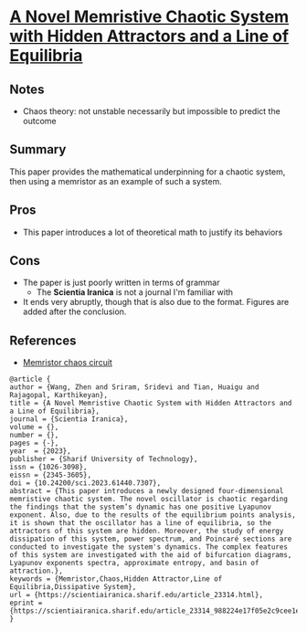 # [A Novel Memristive Chaotic System with Hidden Attractors and a Line of Equilibria](https://scientiairanica.sharif.edu/article_23314.html)

## Notes
- Chaos theory: not unstable necessarily but impossible to predict the outcome

## Summary
This paper provides the mathematical underpinning for a chaotic system, then using a memristor as an example of such a system.

## Pros
- This paper introduces a lot of theoretical math to justify its behaviors

## Cons
- The paper is just poorly written in terms of grammar
    - The **Scientia Iranica** is not a journal I'm familiar with
- It ends very abruptly, though that is also due to the format. Figures are added after the conclusion.

## References
- [Memristor chaos circuit](https://ieeexplore.ieee.org/document/9807319)

```
@article {
author = {Wang, Zhen and Sriram, Sridevi and Tian, Huaigu and Rajagopal, Karthikeyan},
title = {A Novel Memristive Chaotic System with Hidden Attractors and a Line of Equilibria},
journal = {Scientia Iranica},
volume = {},
number = {},
pages = {-},
year  = {2023},
publisher = {Sharif University of Technology},
issn = {1026-3098}, 
eissn = {2345-3605}, 
doi = {10.24200/sci.2023.61440.7307},
abstract = {This paper introduces a newly designed four-dimensional memristive chaotic system. The novel oscillator is chaotic regarding the findings that the system’s dynamic has one positive Lyapunov exponent. Also, due to the results of the equilibrium points analysis, it is shown that the oscillator has a line of equilibria, so the attractors of this system are hidden. Moreover, the study of energy dissipation of this system, power spectrum, and Poincaré sections are conducted to investigate the system's dynamics. The complex features of this system are investigated with the aid of bifurcation diagrams, Lyapunov exponents spectra, approximate entropy, and basin of attraction.},
keywords = {Memristor,Chaos,Hidden Attractor,Line of Equilibria,Dissipative System},	
url = {https://scientiairanica.sharif.edu/article_23314.html},
eprint = {https://scientiairanica.sharif.edu/article_23314_988224e17f05e2c9cee1e71b85d7d127.pdf}
}
```
